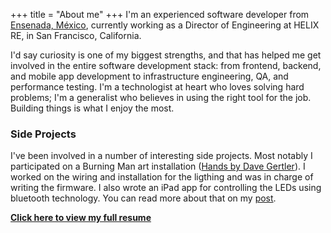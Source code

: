 +++
title = "About me"
+++
I'm an experienced software developer from [Ensenada, México](http://en.wikipedia.org/wiki/Ensenada,_Baja_California), currently working as a Director of Engineering at HELIX RE, in San Francisco, California. 

I'd say curiosity is one of my biggest strengths, and that has helped me get involved in the entire software development stack: from frontend, backend, and mobile app development to infrastructure engineering, QA, and performance testing. I'm a technologist at heart who loves solving hard problems; I'm a generalist who believes in using the right tool for the job. Building things is what I enjoy the most.

### Side Projects  

I've been involved in a number of interesting side projects. Most notably I participated on a Burning Man art installation ([Hands by Dave Gertler](http://www.rollingstone.com/culture/pictures/burning-man-2013-the-people-20130905/stiltwalkers-0795928)). I worked on the wiring and installation for the ligthing and was in charge of writing the firmware.  I also wrote an iPad app for controlling the LEDs using bluetooth technology.  You can read more about that on my [post](/articles/hands_part_1/).

**[Click here to view my full resume](/about/resume)**
